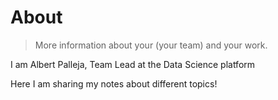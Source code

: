 # About

> More information about your (your team) and your work.

I am Albert Palleja, Team Lead at the Data Science platform

Here I am sharing my notes about different topics!